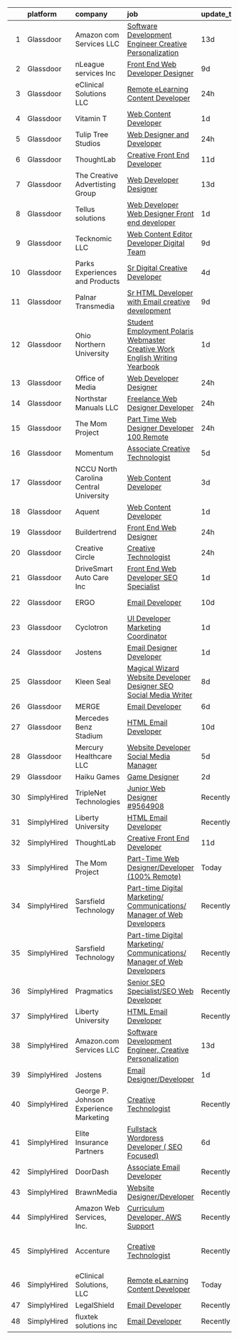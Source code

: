 

|    | platform    | company                                  | job                                                                                                                                                                                                                                                                                                                                                                                                                                                                                                                                                                                                                                                                                                                                                                                                                                                                                                                                                | update_time   | location                        |
|---:|:------------|:-----------------------------------------|:---------------------------------------------------------------------------------------------------------------------------------------------------------------------------------------------------------------------------------------------------------------------------------------------------------------------------------------------------------------------------------------------------------------------------------------------------------------------------------------------------------------------------------------------------------------------------------------------------------------------------------------------------------------------------------------------------------------------------------------------------------------------------------------------------------------------------------------------------------------------------------------------------------------------------------------------------|:--------------|:--------------------------------|
|  1 | Glassdoor   | Amazon com Services LLC                  | [Software Development Engineer  Creative Personalization](https://www.glassdoor.com/partner/jobListing.htm?pos=112&ao=1136043&s=58&guid=000001826cc2f2b8982b57c3063ab7c3&src=GD_JOB_AD&t=SR&vt=w&cs=1_c5e00e87&cb=1659682092015&jobListingId=1008023508743&jrtk=3-0-1g9mc5smqkhpd801-1g9mc5snajoqd801-58db2169cdbec0c2-)                                                                                                                                                                                                                                                                                                                                                                                                                                                                                                                                                                                                                           | 13d           | Remote                          |
|  2 | Glassdoor   | nLeague services Inc                     | [Front End Web Developer Designer](https://www.glassdoor.com/partner/jobListing.htm?pos=116&ao=1136043&s=58&guid=000001826cc2f2b8982b57c3063ab7c3&src=GD_JOB_AD&t=SR&vt=w&ea=1&cs=1_9453a7a3&cb=1659682092016&jobListingId=1008030366282&jrtk=3-0-1g9mc5smqkhpd801-1g9mc5snajoqd801-b20afc703b090880-)                                                                                                                                                                                                                                                                                                                                                                                                                                                                                                                                                                                                                                             | 9d            | Atlanta, GA                     |
|  3 | Glassdoor   | eClinical Solutions  LLC                 | [Remote eLearning Content Developer](https://www.glassdoor.com/partner/jobListing.htm?pos=124&ao=1136043&s=58&guid=000001826cc2f2b8982b57c3063ab7c3&src=GD_JOB_AD&t=SR&vt=w&ea=1&cs=1_7b75120c&cb=1659682092017&jobListingId=1008054442945&jrtk=3-0-1g9mc5smqkhpd801-1g9mc5snajoqd801-15ee1c590d7f1b46-)                                                                                                                                                                                                                                                                                                                                                                                                                                                                                                                                                                                                                                           | 24h           | Mansfield, MA                   |
|  4 | Glassdoor   | Vitamin T                                | [Web Content Developer](https://www.glassdoor.com/partner/jobListing.htm?pos=107&ao=1110586&s=58&guid=000001826cc2f2b8982b57c3063ab7c3&src=GD_JOB_AD&t=SR&vt=w&cs=1_33fe47df&cb=1659682092014&jobListingId=1008050982939&cpc=2CAED5C921A5F994&jrtk=3-0-1g9mc5smqkhpd801-1g9mc5snajoqd801-9b47c492056784e2--6NYlbfkN0DMrcEu7yrtATojKJA7cEzGQ3FdRGWLh0CZQInL4ECGI6k5tN82kdM0OKoro5eXmjo25juUC15Bn1G4cRfi3ZWomLUombBVxYksRzLeiExQ_4Fim0RwU85ePscBrQDtHdwzZP8Ab7NonE8C-l656Cy7HQTPgWnq-6cWRaaH_V60ThbVMGRSHlalOWunLNnO-j7Wg5vKrV0dfQ2i1vtsCLmVxPHzRBX6Isi_Y6Wy9ADcYKEwAoKHdX80u94ybU0O3_pZoRCpCrpjttcLh-QGKQaTYeWnZGNB85xXZG8dxhHACaRG6gjx9t29ActICIRSs4NR3V0RUmRS1iTCQEEuL5t-XBmOWQeuMd8J2r9z8eYoB6J6A8HmoD92TSJqbvEFuZO63B7eWHjxHuDUptQ2nIQCoz-_ZxL1yQd2qo8gKlRY_mB949fUVsr_Cwx2lfKQ0RsBltxY2r4e9A%3D%3D)                                                                                                                                            | 1d            | Remote                          |
|  5 | Glassdoor   | Tulip Tree Studios                       | [Web Designer and Developer](https://www.glassdoor.com/partner/jobListing.htm?pos=104&ao=1110586&s=58&guid=000001826cc2f2b8982b57c3063ab7c3&src=GD_JOB_AD&t=SR&vt=w&ea=1&cs=1_3239008b&cb=1659682092013&jobListingId=1008053123117&cpc=A0032DE20586B9BD&jrtk=3-0-1g9mc5smqkhpd801-1g9mc5snajoqd801-66a68536ebef2826--6NYlbfkN0COoXx2nxHvtA1izLE8Ox-kfM4KUiiZET2Bg0Ps5ZbvlsQIhhyaNVvcHwgVzbqD8LdjVOZjFQOYQN3zE4BXJAyIFSvndfwa_99TzOZtbWnRVvjwIuEO7m7j2Ulrp0DEABaF0CE12zPezSZ3wvzUOzl8sjC0bk7XygatiRKUvgwZlhxaXtHKjn52iIWp8dJvYrWRXTyRE08G_FTKlwZeGbHTaajRP2t0h0W7HAbCK1zlUH2w8N8MjIEskSU84MON4nvIY8vKoAlam4tKyCVkrHBGAl0kNfhnsDghLWmIPx4rhSILMevzPBJKnJZPuEOpMgm_Ktk8ad6dXrFl9FtHSH-DbM0VU5ISK6dNGMmY0eko69OkzBv8ciXcZhuQGdfavBlC8mWs_prK0mfgwLquYVp7faeGhXuM95icn849293fGqukqzLvA7KsiXIT5W75gBGzq0IpvRged3OK7rmLnrbiiJFGWJgIvR6ogDcf7T1ZQI5OXYaMGi9vWu0H64nynSA%3D)                                                                                | 24h           | Rochester, MN                   |
|  6 | Glassdoor   | ThoughtLab                               | [Creative Front End Developer](https://www.glassdoor.com/partner/jobListing.htm?pos=108&ao=1136043&s=58&guid=000001826cc2f2b8982b57c3063ab7c3&src=GD_JOB_AD&t=SR&vt=w&cs=1_eaff149f&cb=1659682092014&jobListingId=1008026573735&jrtk=3-0-1g9mc5smqkhpd801-1g9mc5snajoqd801-80fdb340d35ef9ec-)                                                                                                                                                                                                                                                                                                                                                                                                                                                                                                                                                                                                                                                      | 11d           | Remote                          |
|  7 | Glassdoor   | The Creative Advertisting Group          | [Web Developer Designer](https://www.glassdoor.com/partner/jobListing.htm?pos=115&ao=1136043&s=58&guid=000001826cc2f2b8982b57c3063ab7c3&src=GD_JOB_AD&t=SR&vt=w&ea=1&cs=1_fb47f5fc&cb=1659682092016&jobListingId=1008022878835&jrtk=3-0-1g9mc5smqkhpd801-1g9mc5snajoqd801-398d84bd626d32fa-)                                                                                                                                                                                                                                                                                                                                                                                                                                                                                                                                                                                                                                                       | 13d           | Littleton, CO                   |
|  8 | Glassdoor   | Tellus solutions                         | [Web Developer   Web Designer Front end developer](https://www.glassdoor.com/partner/jobListing.htm?pos=119&ao=1136043&s=58&guid=000001826cc2f2b8982b57c3063ab7c3&src=GD_JOB_AD&t=SR&vt=w&ea=1&cs=1_409afb73&cb=1659682092017&jobListingId=1008050512122&jrtk=3-0-1g9mc5smqkhpd801-1g9mc5snajoqd801-26e6073a178e7388-)                                                                                                                                                                                                                                                                                                                                                                                                                                                                                                                                                                                                                             | 1d            | Mettawa, IL                     |
|  9 | Glassdoor   | Tecknomic LLC                            | [Web Content Editor Developer  Digital Team ](https://www.glassdoor.com/partner/jobListing.htm?pos=123&ao=1136043&s=58&guid=000001826cc2f2b8982b57c3063ab7c3&src=GD_JOB_AD&t=SR&vt=w&cs=1_dfef5a8d&cb=1659682092017&jobListingId=1008030879839&jrtk=3-0-1g9mc5smqkhpd801-1g9mc5snajoqd801-a93157e40b1be626-)                                                                                                                                                                                                                                                                                                                                                                                                                                                                                                                                                                                                                                       | 9d            | Washington, DC                  |
| 10 | Glassdoor   | Parks  Experiences and Products          | [Sr Digital Creative Developer](https://www.glassdoor.com/partner/jobListing.htm?pos=103&ao=1110586&s=58&guid=000001826cc2f2b8982b57c3063ab7c3&src=GD_JOB_AD&t=SR&vt=w&cs=1_330cddd6&cb=1659682092013&jobListingId=1008041989996&cpc=FA84DF7EA1EC2398&jrtk=3-0-1g9mc5smqkhpd801-1g9mc5snajoqd801-a2226ded8fb2ed5d--6NYlbfkN0DAFTyt7pbDCC2JPO79CSdi1dIb81yjczP5qsKcZIxgiRd1qisRd4re16D_VG3-wzVrvaA4f4bC4kj7fm7-hmlU1Th1N4zf-b-RUuHy9YNoAce_Hw9TsL_bNmwVzSPJbtl3nTd4LUG-UjVXkrwZ-K7RlNVKiI4OqnG8DhrpkJQUkeqNfPNhSDyWj8qajga4EklINElhNUo0nLtHlwHxdGvsc2IkyoS1V5WStw1GfQRci_eBq9aAPf_fmN7FNi22TfD94VltMZtpO3d3vQI0HcAGeX1xDZhMRTklG66czPUW7OAM2ES4yS_tjYoOlVzh1jq1Ggg7DI0068d1itPiqw9wuQ6aU2YgrX6sgmjH45r7FT8ItbHnRIauEX5HuKhOBwhYjHuEZjsNjdUDeNiLaTOd8tNeWMoAh9TqXVebJktGHUigFB3cR6AiZ3pmeWqUYdg%3D)                                                                                                                                                  | 4d            | Tampa, FL                       |
| 11 | Glassdoor   | Palnar Transmedia                        | [Sr HTML Developer with Email creative development](https://www.glassdoor.com/partner/jobListing.htm?pos=111&ao=1136043&s=58&guid=000001826cc2f2b8982b57c3063ab7c3&src=GD_JOB_AD&t=SR&vt=w&cs=1_ea78f670&cb=1659682092015&jobListingId=1008031477424&jrtk=3-0-1g9mc5smqkhpd801-1g9mc5snajoqd801-fd17df4198460cc2-)                                                                                                                                                                                                                                                                                                                                                                                                                                                                                                                                                                                                                                 | 9d            | New Jersey                      |
| 12 | Glassdoor   | Ohio Northern University                 | [Student Employment   Polaris Webmaster   Creative Work English Writing Yearbook](https://www.glassdoor.com/partner/jobListing.htm?pos=109&ao=1136043&s=58&guid=000001826cc2f2b8982b57c3063ab7c3&src=GD_JOB_AD&t=SR&vt=w&cs=1_4cb0591b&cb=1659682092014&jobListingId=1008051606567&jrtk=3-0-1g9mc5smqkhpd801-1g9mc5snajoqd801-01cc57b007123226-)                                                                                                                                                                                                                                                                                                                                                                                                                                                                                                                                                                                                   | 1d            | Ada, OH                         |
| 13 | Glassdoor   | Office of Media                          | [Web Developer Designer](https://www.glassdoor.com/partner/jobListing.htm?pos=127&ao=1136043&s=58&guid=000001826cc2f2b8982b57c3063ab7c3&src=GD_JOB_AD&t=SR&vt=w&cs=1_7ca8dcc8&cb=1659682092018&jobListingId=1008053531043&jrtk=3-0-1g9mc5smqkhpd801-1g9mc5snajoqd801-289ac285d4d799f5-)                                                                                                                                                                                                                                                                                                                                                                                                                                                                                                                                                                                                                                                            | 24h           | San Diego, CA                   |
| 14 | Glassdoor   | Northstar Manuals  LLC                   | [Freelance Web Designer Developer](https://www.glassdoor.com/partner/jobListing.htm?pos=120&ao=1136043&s=58&guid=000001826cc2f2b8982b57c3063ab7c3&src=GD_JOB_AD&t=SR&vt=w&ea=1&cs=1_5b4aa517&cb=1659682092017&jobListingId=1008053687388&jrtk=3-0-1g9mc5smqkhpd801-1g9mc5snajoqd801-8b4a9c59b254270b-)                                                                                                                                                                                                                                                                                                                                                                                                                                                                                                                                                                                                                                             | 24h           | Mount Clemens, MI               |
| 15 | Glassdoor   | The Mom Project                          | [Part Time Web Designer Developer  100  Remote ](https://www.glassdoor.com/partner/jobListing.htm?pos=105&ao=1110586&s=58&guid=000001826cc2f2b8982b57c3063ab7c3&src=GD_JOB_AD&t=SR&vt=w&cs=1_a1dc8fa0&cb=1659682092013&jobListingId=1008053678896&cpc=F4EED0218A761C36&jrtk=3-0-1g9mc5smqkhpd801-1g9mc5snajoqd801-29a7914dc5cfee51--6NYlbfkN0BDp_epf89aHDQhKpPegNJQ_ldQpEFZQsM9OcONMGxWx6pU56EKHF58QjVdAUvn2gXtFT0-bhph3gR76uhyeyuc-9vrecS-9MH-QgYhY40ZPLHFRbRilPifVczquM8cqveH39uLQ5urFCbvey3LpNmb43wZpt5IQV9zpSx0vKo8-AdwGjnSObvi3suU8brry_YChefzOZY3-ZJiiXY2eF8HKYyXFW9m04xfnLYThDpM4_p6y0JJU04ArxQCb4TtwCGKNx_RRhTIeU97t8wB-yAfgZpKjx4ZmwsYQbiNZZLmeaEPJJRqeJwpr4e7a-Eh2DVXAkl8znqDObAF7rvMpc6YNAtBPof85cYc7T9F6g94Ea5sdC8nLyRir2CXDcLgCIpuYPtK8tYRlLc9RcmP8DuXcCuz-9mtpXjvVjBpEg0qegbpkZkByUeJqX-HE3pfWXLd4klntSsdEZTpJ1k8j1izsAdILPFGl8sdrlBSMEBhtMpKaWkkgsYMcYNYPBRcOQYdteVf2EEIDUmPWidZT8q-HMBZ4jTMa8Zt22S2nf4knuRPUxi7PWqQurHwlb8_xok%3D) | 24h           | Remote                          |
| 16 | Glassdoor   | Momentum                                 | [Associate Creative Technologist](https://www.glassdoor.com/partner/jobListing.htm?pos=130&ao=1136043&s=58&guid=000001826cc2f2b8982b57c3063ab7c3&src=GD_JOB_AD&t=SR&vt=w&ea=1&cs=1_ae5a47d5&cb=1659682092018&jobListingId=1008039176277&jrtk=3-0-1g9mc5smqkhpd801-1g9mc5snajoqd801-e48bf53b650c345b-)                                                                                                                                                                                                                                                                                                                                                                                                                                                                                                                                                                                                                                              | 5d            | Saint Louis, MO                 |
| 17 | Glassdoor   | NCCU   North Carolina Central University | [Web Content Developer](https://www.glassdoor.com/partner/jobListing.htm?pos=128&ao=1136043&s=58&guid=000001826cc2f2b8982b57c3063ab7c3&src=GD_JOB_AD&t=SR&vt=w&cs=1_ed768281&cb=1659682092018&jobListingId=1008044649859&jrtk=3-0-1g9mc5smqkhpd801-1g9mc5snajoqd801-ba3247534929d644-)                                                                                                                                                                                                                                                                                                                                                                                                                                                                                                                                                                                                                                                             | 3d            | Durham, NC                      |
| 18 | Glassdoor   | Aquent                                   | [Web Content Developer](https://www.glassdoor.com/partner/jobListing.htm?pos=106&ao=1110586&s=58&guid=000001826cc2f2b8982b57c3063ab7c3&src=GD_JOB_AD&t=SR&vt=w&cs=1_7f474172&cb=1659682092013&jobListingId=1008051207584&cpc=8795CF9063CD573D&jrtk=3-0-1g9mc5smqkhpd801-1g9mc5snajoqd801-e08a8f8f348d910f--6NYlbfkN0DMrcEu7yrtATojKJA7cEzGQ3FdRGWLh0CZQInL4ECGI9gD0Wolx9R2EDT7B77c2cRSY10wi-ePXNheSG7gDjxa5FNCFbNmEIeasKKYA0ugIgJ5M5hiwxoAqjcchqTo84j-mAea4vEC6WHXpYSprIu2IMoIXs7a8Uf5aMXHaokhYZTTwsmLIb0djkDm2jZ6k3j_WJ25hVYDllh8FEJutZB0GHIr6HlBfKwqev8Jl-WqbG0Uu6kmX2IADYSQeoaCQFvxYpmIgrpBCGgV0Szei6nurBr1KMlJ_Vln0m0N2pHUKRLW7xqA1Dh-MaoxvviLCSppNzOJpwidwbAqxgTzdPloJTjTezFJw-3ZK9ay1WNnD1v58nGf2DyqWkwqlUX3Mx4FBnDDpY2vu2mGW9nfVBdQWmj3BaL6O8zAGC-LJkTHmAKrQKEGdOiF2LPG7HqBc8e05LbqEYh-iA%3D%3D)                                                                                                                                            | 1d            | Remote                          |
| 19 | Glassdoor   | Buildertrend                             | [Front End Web Designer](https://www.glassdoor.com/partner/jobListing.htm?pos=117&ao=1136043&s=58&guid=000001826cc2f2b8982b57c3063ab7c3&src=GD_JOB_AD&t=SR&vt=w&cs=1_96fa91e6&cb=1659682092016&jobListingId=1008053287718&jrtk=3-0-1g9mc5smqkhpd801-1g9mc5snajoqd801-9fe0e41dc545f410-)                                                                                                                                                                                                                                                                                                                                                                                                                                                                                                                                                                                                                                                            | 24h           | Omaha, NE                       |
| 20 | Glassdoor   | Creative Circle                          | [Creative Technologist](https://www.glassdoor.com/partner/jobListing.htm?pos=102&ao=1110586&s=58&guid=000001826cc2f2b8982b57c3063ab7c3&src=GD_JOB_AD&t=SR&vt=w&cs=1_53734c99&cb=1659682092012&jobListingId=1008052746547&cpc=87A0A889578C8297&jrtk=3-0-1g9mc5smqkhpd801-1g9mc5snajoqd801-b74225bc8c59c95e--6NYlbfkN0BPwlZa85gbT4Q3XYQoU_uQn0Qmw9zd_9UNfmcwtqAVud1yvyq1Z4UAlx1bxhDUi3LksnLBypyz1ki1AYlpqBEOtzLCLCRpEUWiYZAxQp35ZwbGwGgfIipNjYJRWVKtqW2P6n0tnODntoOzONS9wOCfDiQdRQlv6VB3BbCCzTOWuN6kg4fCiCj0LwrxV4jh08lccUAgA7LpWetewaGn36_5knn8lySxiD2CSZcVjzQJYGJIvht8pMLr9-W7UXT88bK_sdhLuc-0aO2WxYioiShZXFSpDT9S7HZ88S5wQPaWS7O_rgoM-kn-GvG5p3rxu7ZZh2FNG1AP8vDh-g9jY628EalsaXupbYBgBf9PlGuQXjvCJ9U9vIKbPOvtV6BuKw3hgv5N-4TAJA5ZseWxNt8D56t84shiHtI1toAfYfjxgyT7GYF3Y0TxBPwZJksyGayv5Cgjq3DwOYoSOq0L3kqFXur6wrfy6Xn_8kD63lXAiomkbomCiF1TF3iKfzXHCt5zDwbPD0w0vA%3D%3D)                                                                            | 24h           | Seattle, WA                     |
| 21 | Glassdoor   | DriveSmart Auto Care Inc                 | [Front End Web Developer   SEO Specialist](https://www.glassdoor.com/partner/jobListing.htm?pos=101&ao=1110586&s=58&guid=000001826cc2f2b8982b57c3063ab7c3&src=GD_JOB_AD&t=SR&vt=w&ea=1&cs=1_9e97b6b2&cb=1659682092013&jobListingId=1008050305184&cpc=41F4513DE90102B9&jrtk=3-0-1g9mc5smqkhpd801-1g9mc5snajoqd801-14c98533aece6386--6NYlbfkN0BdDHiSlq2TKVYTvK036ioTcRDjelCKzvFOpLFiF--0iSZ_aPeCW5NVBkvmT_UWWucq5aAfBpGjhGKgsqQsVRzfNnKuTb0ndoijI7zqjpzTE3aCm_ACJlQgXftOVap1kLqb7lOZXGid9pNq7f8KZU0kMWz2FK6fPP8tHJvDCOgi815cYkmkmdexXq-0UBhR6u_-p4cQL33y1skfleIo4EHFycm_IDjBl4HDOI2frFSomtEQP8Wn-_e6ekiG7GmM_U65etXOoqwl932cov0WQn1CzyRf2bdOvRBc9j4_m_fE0im6MmD20Xk4q6Wfma0qciyzRdZb-lQOjl1pkkJ8C4bvZ2iwoNEDH5vNSqNEzxWw-XSm8quDVk3nBe_M0CAVeluDRPuv3Uq1BLQX0J5RLGTyvrdjBxf31sQ4cPlkWZX6tgsR8bMOGc424gJ6FQb_ZV8yljVL6TSeObrMBLQTROMcLvyRBpQFvPlveHdBajoZ2k4hJY02KJQl8gZlzq4avYXTFeEmZufztA%3D%3D)                                                    | 1d            | Toms River, NJ                  |
| 22 | Glassdoor   | ERGO                                     | [Email Developer](https://www.glassdoor.com/partner/jobListing.htm?pos=121&ao=1136043&s=58&guid=000001826cc2f2b8982b57c3063ab7c3&src=GD_JOB_AD&t=SR&vt=w&ea=1&cs=1_61f59bf2&cb=1659682092017&jobListingId=1008028371596&jrtk=3-0-1g9mc5smqkhpd801-1g9mc5snajoqd801-d93bab4517ba546e-)                                                                                                                                                                                                                                                                                                                                                                                                                                                                                                                                                                                                                                                              | 10d           | New York, NY                    |
| 23 | Glassdoor   | Cyclotron                                | [UI Developer   Marketing Coordinator](https://www.glassdoor.com/partner/jobListing.htm?pos=126&ao=1136043&s=58&guid=000001826cc2f2b8982b57c3063ab7c3&src=GD_JOB_AD&t=SR&vt=w&ea=1&cs=1_0b1adfa5&cb=1659682092018&jobListingId=1008051355020&jrtk=3-0-1g9mc5smqkhpd801-1g9mc5snajoqd801-17eab6d289fda98c-)                                                                                                                                                                                                                                                                                                                                                                                                                                                                                                                                                                                                                                         | 1d            | Remote                          |
| 24 | Glassdoor   | Jostens                                  | [Email Designer Developer](https://www.glassdoor.com/partner/jobListing.htm?pos=125&ao=1136043&s=58&guid=000001826cc2f2b8982b57c3063ab7c3&src=GD_JOB_AD&t=SR&vt=w&ea=1&cs=1_d919e759&cb=1659682092018&jobListingId=1008049847951&jrtk=3-0-1g9mc5smqkhpd801-1g9mc5snajoqd801-1b05228fec5fce01-)                                                                                                                                                                                                                                                                                                                                                                                                                                                                                                                                                                                                                                                     | 1d            | Minneapolis, MN                 |
| 25 | Glassdoor   | Kleen Seal                               | [   Magical Wizard   Website Developer  Designer  SEO Social Media Writer   ](https://www.glassdoor.com/partner/jobListing.htm?pos=113&ao=1136043&s=58&guid=000001826cc2f2b8982b57c3063ab7c3&src=GD_JOB_AD&t=SR&vt=w&ea=1&cs=1_052cce02&cb=1659682092016&jobListingId=1008033510921&jrtk=3-0-1g9mc5smqkhpd801-1g9mc5snajoqd801-d69cc6b6680dbfab-)                                                                                                                                                                                                                                                                                                                                                                                                                                                                                                                                                                                                  | 8d            | Metuchen, NJ                    |
| 26 | Glassdoor   | MERGE                                    | [Email Developer](https://www.glassdoor.com/partner/jobListing.htm?pos=110&ao=1136043&s=58&guid=000001826cc2f2b8982b57c3063ab7c3&src=GD_JOB_AD&t=SR&vt=w&cs=1_30f08aa3&cb=1659682092015&jobListingId=1008038408281&jrtk=3-0-1g9mc5smqkhpd801-1g9mc5snajoqd801-026b1d5ccf828fde-)                                                                                                                                                                                                                                                                                                                                                                                                                                                                                                                                                                                                                                                                   | 6d            | Denver, CO                      |
| 27 | Glassdoor   | Mercedes Benz Stadium                    | [HTML Email Developer](https://www.glassdoor.com/partner/jobListing.htm?pos=129&ao=1136043&s=58&guid=000001826cc2f2b8982b57c3063ab7c3&src=GD_JOB_AD&t=SR&vt=w&ea=1&cs=1_949c8911&cb=1659682092018&jobListingId=1008028184763&jrtk=3-0-1g9mc5smqkhpd801-1g9mc5snajoqd801-9a547699c45640b0-)                                                                                                                                                                                                                                                                                                                                                                                                                                                                                                                                                                                                                                                         | 10d           | Atlanta, GA                     |
| 28 | Glassdoor   | Mercury Healthcare LLC                   | [Website Developer   Social Media Manager](https://www.glassdoor.com/partner/jobListing.htm?pos=122&ao=1136043&s=58&guid=000001826cc2f2b8982b57c3063ab7c3&src=GD_JOB_AD&t=SR&vt=w&ea=1&cs=1_9b6cc3c8&cb=1659682092017&jobListingId=1008039276489&jrtk=3-0-1g9mc5smqkhpd801-1g9mc5snajoqd801-cd044d2ff4d64449-)                                                                                                                                                                                                                                                                                                                                                                                                                                                                                                                                                                                                                                     | 5d            | Woodstock, GA                   |
| 29 | Glassdoor   | Haiku Games                              | [Game Designer](https://www.glassdoor.com/partner/jobListing.htm?pos=114&ao=1136043&s=58&guid=000001826cc2f2b8982b57c3063ab7c3&src=GD_JOB_AD&t=SR&vt=w&ea=1&cs=1_617a59fb&cb=1659682092016&jobListingId=1008048307440&jrtk=3-0-1g9mc5smqkhpd801-1g9mc5snajoqd801-4a3aa3a02d2f231a-)                                                                                                                                                                                                                                                                                                                                                                                                                                                                                                                                                                                                                                                                | 2d            | Remote                          |
| 30 | SimplyHired | TripleNet Technologies                   | [Junior Web Designer #9564908](https://www.simplyhired.com/job/5mGkCUlampgaJ7Nx7F0DHR86LmSemwkWtpO09-J-_n7_2nU2V3Ccpg?q=creative+developer)                                                                                                                                                                                                                                                                                                                                                                                                                                                                                                                                                                                                                                                                                                                                                                                                        | Recently      | Bellevue, WA                    |
| 31 | SimplyHired | Liberty University                       | [HTML Email Developer](https://www.simplyhired.com/job/eiuqa-nYZj4HuvTLRRJ7baHagOVr6te1yaP0tpWemQUOxM68dGFAMQ?q=creative+developer)                                                                                                                                                                                                                                                                                                                                                                                                                                                                                                                                                                                                                                                                                                                                                                                                                | Recently      | Remote +1 location              |
| 32 | SimplyHired | ThoughtLab                               | [Creative Front End Developer](https://www.simplyhired.com/job/mgyrVi9xGEdxnGefTgk-b1MEAbWAmB7-1ZjyK984IfKjhJP0_X6Krg?q=creative+developer)                                                                                                                                                                                                                                                                                                                                                                                                                                                                                                                                                                                                                                                                                                                                                                                                        | 11d           | Remote                          |
| 33 | SimplyHired | The Mom Project                          | [Part-Time Web Designer/Developer (100% Remote)](https://www.simplyhired.com/job/AiZgsHVXCGK16MAUNj-3HAo7UQCliqXaPQeKlgEwoApnkB8s52C13A?q=creative+developer)                                                                                                                                                                                                                                                                                                                                                                                                                                                                                                                                                                                                                                                                                                                                                                                      | Today         | Remote                          |
| 34 | SimplyHired | Sarsfield Technology                     | [Part-time Digital Marketing/ Communications/ Manager of Web Developers](https://www.simplyhired.com/job/macHK6dkeEfQn7hPYSxYcVYl8ceCtRP3O8HbIY1wHx7dXf80-SWHvw?q=creative+developer)                                                                                                                                                                                                                                                                                                                                                                                                                                                                                                                                                                                                                                                                                                                                                              | Recently      | Remote                          |
| 35 | SimplyHired | Sarsfield Technology                     | [Part-time Digital Marketing/ Communications/ Manager of Web Developers](https://www.simplyhired.com/job/macHK6dkeEfQn7hPYSxYcVYl8ceCtRP3O8HbIY1wHx7dXf80-SWHvw?q=creative+developer)                                                                                                                                                                                                                                                                                                                                                                                                                                                                                                                                                                                                                                                                                                                                                              | Recently      | Remote                          |
| 36 | SimplyHired | Pragmatics                               | [Senior SEO Specialist/SEO Web Developer](https://www.simplyhired.com/job/YThmy1pqQZWCN6NpVm6jm_YsyMddiBHbrB2fuFAy04LBN_GxOXbL2A?q=creative+developer)                                                                                                                                                                                                                                                                                                                                                                                                                                                                                                                                                                                                                                                                                                                                                                                             | Recently      | Washington, DC                  |
| 37 | SimplyHired | Liberty University                       | [HTML Email Developer](https://www.simplyhired.com/job/eiuqa-nYZj4HuvTLRRJ7baHagOVr6te1yaP0tpWemQUOxM68dGFAMQ?q=creative+developer)                                                                                                                                                                                                                                                                                                                                                                                                                                                                                                                                                                                                                                                                                                                                                                                                                | Recently      | Remote                          |
| 38 | SimplyHired | Amazon.com Services LLC                  | [Software Development Engineer, Creative Personalization](https://www.simplyhired.com/job/73KIu5WYbpGexkoZbMZ2g6nlP5_C2fBzM4-GQKPJgoRVp_ziukPtZg?q=creative+developer)                                                                                                                                                                                                                                                                                                                                                                                                                                                                                                                                                                                                                                                                                                                                                                             | 13d           | Remote                          |
| 39 | SimplyHired | Jostens                                  | [Email Designer/Developer](https://www.simplyhired.com/job/M-AYVs7JjIHypt_TyOppJ3Cw-HX2Sfcq9AxqRmImS3SvbUSmYEe1RQ?q=creative+developer)                                                                                                                                                                                                                                                                                                                                                                                                                                                                                                                                                                                                                                                                                                                                                                                                            | 1d            | Minneapolis, MN                 |
| 40 | SimplyHired | George P. Johnson Experience Marketing   | [Creative Technologist](https://www.simplyhired.com/job/X8yVov9aKQcnZfj5dHgeC53AnCX_OFkaPB8wd4BbpnddN5BPBgRckg?q=creative+developer)                                                                                                                                                                                                                                                                                                                                                                                                                                                                                                                                                                                                                                                                                                                                                                                                               | Recently      | San Francisco, CA               |
| 41 | SimplyHired | Elite Insurance Partners                 | [Fullstack Wordpress Developer ( SEO Focused)](https://www.simplyhired.com/job/0Kh02C0LsjCpSl6YB44Yg7RetDx2yOSj73Y6AVUmD4EXe2aeyos_0Q?q=creative+developer)                                                                                                                                                                                                                                                                                                                                                                                                                                                                                                                                                                                                                                                                                                                                                                                        | 6d            | Remote                          |
| 42 | SimplyHired | DoorDash                                 | [Associate Email Developer](https://www.simplyhired.com/job/Xv0ziUvZr3oBVOpCbzRszWsmUAhmUswVqTVrWwSdgkZ165iximYg-A?q=creative+developer)                                                                                                                                                                                                                                                                                                                                                                                                                                                                                                                                                                                                                                                                                                                                                                                                           | Recently      | Austin, TX                      |
| 43 | SimplyHired | BrawnMedia                               | [Website Designer/Developer](https://www.simplyhired.com/job/78BxKl1R6BpfuVu8Kpk-1cxMOjiHDgxQMPxrbQ5J7eWU9PbYxXCHNA?q=creative+developer)                                                                                                                                                                                                                                                                                                                                                                                                                                                                                                                                                                                                                                                                                                                                                                                                          | Recently      | Albany, NY                      |
| 44 | SimplyHired | Amazon Web Services, Inc.                | [Curriculum Developer, AWS Support](https://www.simplyhired.com/job/HK8u_W1s0Qj0XDr9nNnkhPX9sMTG6alrgg3-o7yRflu5mLBMl-pugg?q=creative+developer)                                                                                                                                                                                                                                                                                                                                                                                                                                                                                                                                                                                                                                                                                                                                                                                                   | Recently      | Remote                          |
| 45 | SimplyHired | Accenture                                | [Creative Technologist](https://www.simplyhired.com/job/ogYVAxpJv4ruThDMeCrgnwFDZj6sD7Mfbm_8K8g4jqDXaaj2j23uAg?q=creative+developer)                                                                                                                                                                                                                                                                                                                                                                                                                                                                                                                                                                                                                                                                                                                                                                                                               | Recently      | Overland Park, KS +34 locations |
| 46 | SimplyHired | eClinical Solutions, LLC                 | [Remote eLearning Content Developer](https://www.simplyhired.com/job/XbnB132b4t8JHNCxZtVoo4cYVzcKfQyro94_TD4d06yUE45m-uTIRw?q=creative+developer)                                                                                                                                                                                                                                                                                                                                                                                                                                                                                                                                                                                                                                                                                                                                                                                                  | Today         | Mansfield, MA                   |
| 47 | SimplyHired | LegalShield                              | [Email Developer](https://www.simplyhired.com/job/InTvnyVbqqJ0ZXH8aW9nGoLkyyPTA1D_lZhsgxpXdnwKdCgxXf_9kA?q=creative+developer)                                                                                                                                                                                                                                                                                                                                                                                                                                                                                                                                                                                                                                                                                                                                                                                                                     | Recently      | Remote                          |
| 48 | SimplyHired | fluxtek solutions inc                    | [Email Developer](https://www.simplyhired.com/job/pkfcnbb5TqVGu5LukxKdYgvCDq7FFHHjwMQ_T1ZF3z6z2Fa53GQhZw?q=creative+developer)                                                                                                                                                                                                                                                                                                                                                                                                                                                                                                                                                                                                                                                                                                                                                                                                                     | Recently      | Remote                          |